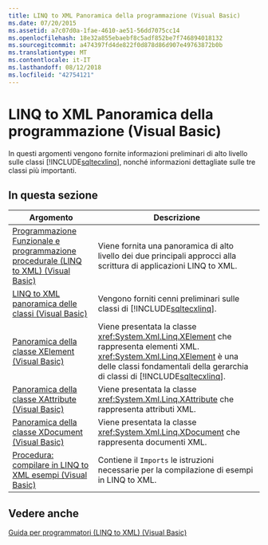 ```yaml
---
title: LINQ to XML Panoramica della programmazione (Visual Basic)
ms.date: 07/20/2015
ms.assetid: a7c07d0a-1fae-4610-ae51-56dd7075cc14
ms.openlocfilehash: 18e32a855ebaebf8c5adf852be7f746894018132
ms.sourcegitcommit: a474397fd4de822f0d878d86d907e49763872b0b
ms.translationtype: MT
ms.contentlocale: it-IT
ms.lasthandoff: 08/12/2018
ms.locfileid: "42754121"
---
```

# <a name="linq-to-xml-programming-overview-visual-basic"></a>LINQ to XML Panoramica della programmazione (Visual Basic)
In questi argomenti vengono fornite informazioni preliminari di alto livello sulle classi [!INCLUDE[sqltecxlinq](~/includes/sqltecxlinq-md.md)], nonché informazioni dettagliate sulle tre classi più importanti.  
  
## <a name="in-this-section"></a>In questa sezione  
  
|Argomento|Descrizione|  
|-----------|-----------------|  
|[Programmazione Funzionale e programmazione procedurale (LINQ to XML) (Visual Basic)](../../../../visual-basic/programming-guide/concepts/linq/functional-vs-procedural-programming-linq-to-xml.md)|Viene fornita una panoramica di alto livello dei due principali approcci alla scrittura di applicazioni LINQ to XML.|  
|[LINQ to XML panoramica delle classi (Visual Basic)](../../../../visual-basic/programming-guide/concepts/linq/linq-to-xml-classes-overview.md)|Vengono forniti cenni preliminari sulle classi di [!INCLUDE[sqltecxlinq](~/includes/sqltecxlinq-md.md)].|  
|[Panoramica della classe XElement (Visual Basic)](../../../../visual-basic/programming-guide/concepts/linq/xelement-class-overview.md)|Viene presentata la classe <xref:System.Xml.Linq.XElement> che rappresenta elementi XML. <xref:System.Xml.Linq.XElement> è una delle classi fondamentali della gerarchia di classi di [!INCLUDE[sqltecxlinq](~/includes/sqltecxlinq-md.md)].|  
|[Panoramica della classe XAttribute (Visual Basic)](../../../../visual-basic/programming-guide/concepts/linq/xattribute-class-overview.md)|Viene presentata la classe <xref:System.Xml.Linq.XAttribute> che rappresenta attributi XML.|  
|[Panoramica della classe XDocument (Visual Basic)](../../../../visual-basic/programming-guide/concepts/linq/xdocument-class-overview.md)|Viene presentata la classe <xref:System.Xml.Linq.XDocument> che rappresenta documenti XML.|  
|[Procedura: compilare in LINQ to XML esempi (Visual Basic)](../../../../visual-basic/programming-guide/concepts/linq/how-to-build-linq-to-xml-examples.md)|Contiene il `Imports` le istruzioni necessarie per la compilazione di esempi in LINQ to XML.|  
  
## <a name="see-also"></a>Vedere anche  
 [Guida per programmatori (LINQ to XML) (Visual Basic)](../../../../visual-basic/programming-guide/concepts/linq/programming-guide-linq-to-xml.md)
